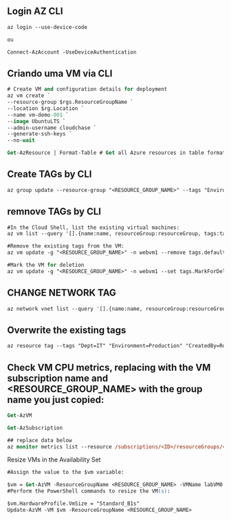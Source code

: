 
## Login AZ CLI
```ps
az login --use-device-code

ou

Connect-AzAccount -UseDeviceAuthentication


```
## Criando uma VM via CLI
```ps
# Create VM and configuration details for deployment
az vm create `
--resource-group $rgs.ResourceGroupName `
--location $rg.Location `
--name vm-demo-001 `
--image UbuntuLTS `
--admin-username cloudchase `
--generate-ssh-keys `
--no-wait

Get-AzResource | Format-Table # Get all Azure resources in table format

```
## Create TAGs by CLI
```ps
az group update --resource-group "<RESOURCE_GROUP_NAME>" --tags "Environment=Production" "Dept=IT" "CreatedBy=<YourName>"

```
## remnove TAGs by CLI
```ps
#In the Cloud Shell, list the existing virtual machines:
az vm list --query '[].{name:name, resourceGroup:resourceGroup, tags:tags}' -o json

#Remove the existing tags from the VM:
az vm update -g "<RESOURCE_GROUP_NAME>" -n webvm1 --remove tags.defaultExperience

#Mark the VM for deletion
az vm update -g "<RESOURCE_GROUP_NAME>" -n webvm1 --set tags.MarkForDeletion=Yes

```
## CHANGE NETWORK TAG

```ps
az network vnet list --query '[].{name:name, resourceGroup:resourceGroup, tags:tags}' -o json

```
## Overwrite the existing tags
```ps
az resource tag --tags "Dept=IT" "Environment=Production" "CreatedBy=Rodrigo" --resource-group "395-f6789091-add-remove-and-update-tags-for-resou" -n "vnet1" --resource-type "Microsoft.Network/virtualNetworks"
```

## Check VM CPU metrics, replacing with the VM subscription name and <RESOURCE_GROUP_NAME> with the group name you just copied:


```ps
Get-AzVM

Get-AzSubscription

## replace data below
az monitor metrics list --resource /subscriptions/<ID>/resourceGroups/<RESOURCE_GROUP_NAME>/providers/Microsoft.Compute/virtualMachines/labVM0

```
Resize VMs in the Availability Set

```ps
#Assign the value to the $vm variable:

$vm = Get-AzVM -ResourceGroupName <RESOURCE_GROUP_NAME> -VMName labVM0
#Perform the PowerShell commands to resize the VM(s):

$vm.HardwareProfile.VmSize = "Standard_B1s"
Update-AzVM -VM $vm -ResourceGroupName <RESOURCE_GROUP_NAME>

```
```ps
```
```ps
```

